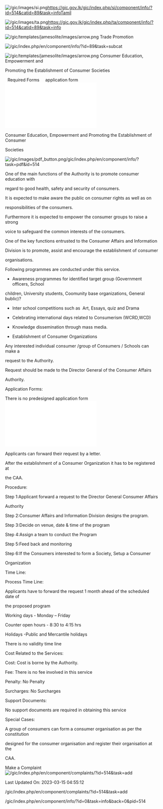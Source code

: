 <!-- Source: https://gic.gov.lk/gic/index.php/en/component/info/?id=514&catid=89&task=info -->

![/gic/images/si.png](/gic/images/si.png)https://gic.gov.lk/gic/index.php/si/component/info/?id=514&catid=89&task=infoTamil

![/gic/images/ta.png](/gic/images/ta.png)https://gic.gov.lk/gic/index.php/ta/component/info/?id=514&catid=89&task=info

![/gic/templates/jamesolite/images/arrow.png](/gic/templates/jamesolite/images/arrow.png) Trade Promotion

![/gic/index.php/en/component/info/?id=89&task=subcat](/gic/index.php/en/component/info/?id=89&task=subcat)

![/gic/templates/jamesolite/images/arrow.png](/gic/templates/jamesolite/images/arrow.png) Consumer Education, Empowerment and

Promoting the Establishment of Consumer Societies

  Required Forms     application form ![/gic/pdf/applicationCA&I.pdf](/gic/pdf/applicationCA&I.pdf)

Consumer Education, Empowerment and Promoting the Establishment of Consumer

Societies

![/gic/images/pdf_button.png](/gic/images/pdf_button.png)/gic/index.php/en/component/info/?task=pdf&id=514

One of the main functions of the Authority is to promote consumer education with

regard to good health, safety and security of consumers.

It is expected to make aware the public on consumer rights as well as on

responsibilities of the consumers.

Furthermore it is expected to empower the consumer groups to raise a strong

voice to safeguard the common interests of the consumers.

One of the key functions entrusted to the Consumer Affairs and Information

Division is to promote, assist and encourage the establishment of consumer

organisations.

Following programmes are conducted under this service.

 * Awareness programmes for identified target group (Government officers, School

 children, University students, Coomunity base organizations, General bublic)?

 * Inter school competitions such as  Art, Essays, quiz and Drama

 * Celebrating international days related to Consumerism (WCRD,WCD)

 * Knowledge dissemination through mass media.

 * Establishment of Consumer Organizations

Any interested individual consumer /group of Consumers / Schools can make a

request to the Authority.

Request should be made to the Director General of the Consumer Affairs

Authority.

Application Forms:

There is no predesigned application form ![/gic/pdf/applicationCA&I.pdf](/gic/pdf/applicationCA&I.pdf)

Applicants can forward their request by a letter.

After the establishment of a Consumer Organization it has to be registered at

the CAA.

Procedure:

Step 1:Applicant forward a request to the Director General Consumer Affairs

Authority

Step 2:Consumer Affairs and Information Division designs the program.

Step 3:Decide on venue, date & time of the program

Step 4:Assign a team to conduct the Program

Step 5:Feed back and monitoring

Step 6:If the Consumers interested to form a Society, Setup a Consumer

Organization

Time Line:

Process Time Line:

Applicants have to forward the request 1 month ahead of the scheduled date of

the proposed program

Working days - Monday – Friday

Counter open hours - 8:30 to 4:15 hrs

Holidays -Public and Mercantile holidays

There is no validity time line

Cost Related to the Services:

Cost: Cost is borne by the Authority.

Fee: There is no fee involved in this service

Penalty: No Penalty

Surcharges: No Surcharges

Support Documents:

No support documents are required in obtaining this service

Special Cases:

A group of consumers can form a consumer organisation as per the constitution

designed for the consumer organisation and register their organisation at the

CAA.

Make a Complaint ![/gic/index.php/en/component/complaints/?id=514&task=add](/gic/index.php/en/component/complaints/?id=514&task=add)

Last Updated On: 2023-03-15 04:55:12

/gic/index.php/en/component/complaints/?id=514&task=add

/gic/index.php/en/component/info/?id=0&task=info&back=0&pid=514